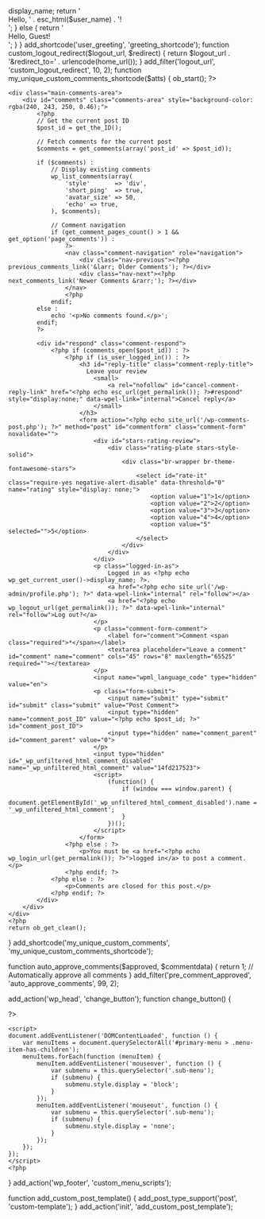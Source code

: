 <?php

function redirect_my_account_to_dashboard() {
    if (is_page('my-account')) {
        wp_redirect('https://üa.at/dashboard/');
        exit();
    }
}
add_action('template_redirect', 'redirect_my_account_to_dashboard');

// Redirect after login / logout

add_action('template_redirect', 'custom_redirects_based_on_login_status');

function custom_redirects_based_on_login_status() {
    // Redirect logged-in users from homepage to dashboard
    if (is_user_logged_in() && is_front_page()) {
        wp_redirect('https://üa.at/dashboard');
        exit();
    }

    // Redirect logged-out users from dashboard to homepage
    if (!is_user_logged_in() && is_page('dashboard')) {
        wp_redirect('https://xn--a-dha.at/login/');
        exit();
    }
}

function greeting_shortcode() {
    if (is_user_logged_in()) {
        $current_user = wp_get_current_user();
        $user_name = $current_user->display_name;
        return '<div class="user-greeting">Hello, ' . esc_html($user_name) . '!</div>';
    } else {
        return '<div class="user-greeting">Hello, Guest!</div>';
    }
}
add_shortcode('user_greeting', 'greeting_shortcode');


function custom_logout_redirect($logout_url, $redirect) {
    return $logout_url . '&redirect_to=' . urlencode(home_url());
}
add_filter('logout_url', 'custom_logout_redirect', 10, 2);



function my_unique_custom_comments_shortcode($atts) {
    ob_start();
    ?>
    <div class="main-comments-area">
        <div id="comments" class="comments-area" style="background-color: rgba(240, 243, 250, 0.46);">
            <?php
            // Get the current post ID
            $post_id = get_the_ID();

            // Fetch comments for the current post
            $comments = get_comments(array('post_id' => $post_id));

            if ($comments) :
                // Display existing comments
                wp_list_comments(array(
                    'style'       => 'div',
                    'short_ping'  => true,
                    'avatar_size' => 50,
                    'echo' => true,
                ), $comments);

                // Comment navigation
                if (get_comment_pages_count() > 1 && get_option('page_comments')) :
                    ?>
                    <nav class="comment-navigation" role="navigation">
                        <div class="nav-previous"><?php previous_comments_link('&larr; Older Comments'); ?></div>
                        <div class="nav-next"><?php next_comments_link('Newer Comments &rarr;'); ?></div>
                    </nav>
                    <?php
                endif;
            else :
                echo '<p>No comments found.</p>';
            endif;
            ?>

            <div id="respond" class="comment-respond">
                <?php if (comments_open($post_id)) : ?>
                    <?php if (is_user_logged_in()) : ?>
                        <h3 id="reply-title" class="comment-reply-title">
                          Leave your review  
                            <small>
                                <a rel="nofollow" id="cancel-comment-reply-link" href="<?php echo esc_url(get_permalink()); ?>#respond" style="display:none;" data-wpel-link="internal">Cancel reply</a>
                            </small>
                        </h3>
                        <form action="<?php echo site_url('/wp-comments-post.php'); ?>" method="post" id="commentform" class="comment-form" novalidate="">
                            <div id="stars-rating-review">
                                <div class="rating-plate stars-style-solid">
                                    <div class="br-wrapper br-theme-fontawesome-stars">
                                        <select id="rate-it" class="require-yes negative-alert-disable" data-threshold="0" name="rating" style="display: none;">
                                            <option value="1">1</option>
                                            <option value="2">2</option>
                                            <option value="3">3</option>
                                            <option value="4">4</option>
                                            <option value="5" selected="">5</option>
                                        </select>
                                    </div>
                                </div>
                            </div>
                            <p class="logged-in-as">
                                Logged in as <?php echo wp_get_current_user()->display_name; ?>. 
                                <a href="<?php echo site_url('/wp-admin/profile.php'); ?>" data-wpel-link="internal" rel="follow"></a> 
                                <a href="<?php echo wp_logout_url(get_permalink()); ?>" data-wpel-link="internal" rel="follow">Log out?</a>
                            </p>
                            <p class="comment-form-comment">
                                <label for="comment">Comment <span class="required">*</span></label> 
                                <textarea placeholder="Leave a comment" id="comment" name="comment" cols="45" rows="8" maxlength="65525" required=""></textarea>
                            </p>
                            <input name="wpml_language_code" type="hidden" value="en">
                            <p class="form-submit">
                                <input name="submit" type="submit" id="submit" class="submit" value="Post Comment"> 
                                <input type="hidden" name="comment_post_ID" value="<?php echo $post_id; ?>" id="comment_post_ID">
                                <input type="hidden" name="comment_parent" id="comment_parent" value="0">
                            </p>
                            <input type="hidden" id="_wp_unfiltered_html_comment_disabled" name="_wp_unfiltered_html_comment" value="14fd217523">
                            <script>
                                (function() {
                                    if (window === window.parent) {
                                        document.getElementById('_wp_unfiltered_html_comment_disabled').name = '_wp_unfiltered_html_comment';
                                    }
                                })();
                            </script>
                        </form>
                    <?php else : ?>
                        <p>You must be <a href="<?php echo wp_login_url(get_permalink()); ?>">logged in</a> to post a comment.</p>
                    <?php endif; ?>
                <?php else : ?>
                    <p>Comments are closed for this post.</p>
                <?php endif; ?>
            </div>
        </div>
    </div>
    <?php
    return ob_get_clean();
}
add_shortcode('my_unique_custom_comments', 'my_unique_custom_comments_shortcode');


  



function auto_approve_comments($approved, $commentdata) {
    return 1; // Automatically approve all comments
}
add_filter('pre_comment_approved', 'auto_approve_comments', 99, 2);






add_action('wp_head', 'change_button');
function change_button() {


?>

<script>
    document.addEventListener('DOMContentLoaded', function () {
        // Create the new button element
        var newButton = document.createElement('button');
        newButton.type = 'button'; // Specify button type
        newButton.innerHTML = 'Go to Specific Page';
        newButton.className = 'new-button-class'; // Add class for styling if needed

        // PHP logic to determine the URL
        var redirectUrl = '<?php 
            if (get_the_ID() == 94) {
                echo 'https://www.google.com';
            } elseif (is_page(2)) {
                echo '/page2';
            } elseif (is_page(3)) {
                echo '/page3';
            } else {
                echo '/';
            }
        ?>';

        // Add click event to the button to navigate to the specific page
        newButton.addEventListener('click', function() {
            window.location.href = redirectUrl;
        });

        // Append the new button to the form
        var form = document.querySelector('.cart.AA');
        if (form) {
            form.appendChild(newButton);
        }
    });
    </script>

<?php
}












function custom_menu_scripts() {
    ?>
    <script>
    document.addEventListener('DOMContentLoaded', function () {
        var menuItems = document.querySelectorAll('#primary-menu > .menu-item-has-children');
        menuItems.forEach(function (menuItem) {
            menuItem.addEventListener('mouseover', function () {
                var submenu = this.querySelector('.sub-menu');
                if (submenu) {
                    submenu.style.display = 'block';
                }
            });
            menuItem.addEventListener('mouseout', function () {
                var submenu = this.querySelector('.sub-menu');
                if (submenu) {
                    submenu.style.display = 'none';
                }
            });
        });
    });
    </script>
    <?php
}
add_action('wp_footer', 'custom_menu_scripts');

function add_custom_post_template() {
    add_post_type_support('post', 'custom-template');
}
add_action('init', 'add_custom_post_template');
